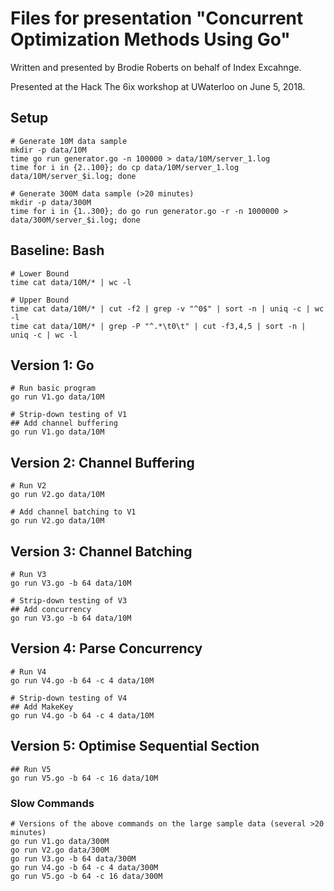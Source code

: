 # Files for presentation "Concurrent Optimization Methods Using Go"
Written and presented by Brodie Roberts on behalf of Index Excahnge.

Presented at the Hack The 6ix workshop at UWaterloo on June 5, 2018.

## Setup

```
# Generate 10M data sample
mkdir -p data/10M
time go run generator.go -n 100000 > data/10M/server_1.log
time for i in {2..100}; do cp data/10M/server_1.log data/10M/server_$i.log; done

# Generate 300M data sample (>20 minutes)
mkdir -p data/300M
time for i in {1..300}; do go run generator.go -r -n 1000000 > data/300M/server_$i.log; done
```


## Baseline: Bash
```
# Lower Bound
time cat data/10M/* | wc -l

# Upper Bound
time cat data/10M/* | cut -f2 | grep -v "^0$" | sort -n | uniq -c | wc -l
time cat data/10M/* | grep -P "^.*\t0\t" | cut -f3,4,5 | sort -n | uniq -c | wc -l
```


## Version 1: Go
```
# Run basic program
go run V1.go data/10M

# Strip-down testing of V1
## Add channel buffering
go run V1.go data/10M
```


## Version 2: Channel Buffering
```
# Run V2
go run V2.go data/10M

# Add channel batching to V1
go run V2.go data/10M
```


## Version 3: Channel Batching
```
# Run V3
go run V3.go -b 64 data/10M

# Strip-down testing of V3
## Add concurrency
go run V3.go -b 64 data/10M
```


## Version 4: Parse Concurrency
```
# Run V4
go run V4.go -b 64 -c 4 data/10M

# Strip-down testing of V4
## Add MakeKey
go run V4.go -b 64 -c 4 data/10M
```


## Version 5: Optimise Sequential Section
```
## Run V5
go run V5.go -b 64 -c 16 data/10M
```


### Slow Commands
```
# Versions of the above commands on the large sample data (several >20 minutes)
go run V1.go data/300M
go run V2.go data/300M
go run V3.go -b 64 data/300M
go run V4.go -b 64 -c 4 data/300M
go run V5.go -b 64 -c 16 data/300M
```


